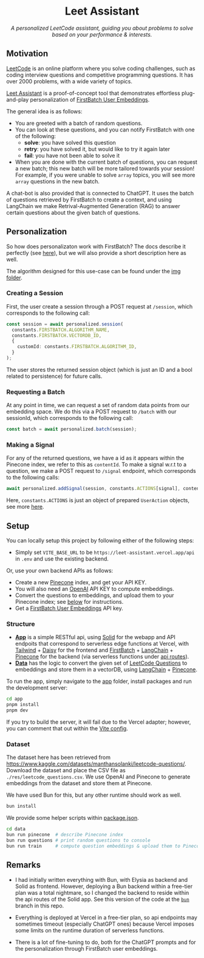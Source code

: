 <div>
  <h1 align="center">
    Leet Assistant
  </h1>
  <p align="center">
    <i>A personalized LeetCode assistant, guiding you about problems to solve based on your performance & interests.</i>
  </p>
</div>

## Motivation

[LeetCode](https://leetcode.com/) is an online platform where you solve coding challenges, such as coding interview questions and competitive programming questions. It has over 2000 problems, with a wide variety of topics.

[Leet Assistant](https://leet-assistant.vercel.app/) is a proof-of-concept tool that demonstrates effortless plug-and-play personalization of [FirstBatch User Embeddings](https://userembeddings.firstbatch.xyz/).

The general idea is as follows:

- You are greeted with a batch of random questions.
- You can look at these questions, and you can notify FirstBatch with one of the following:
  - **solve**: you have solved this question
  - **retry**: you have solved it, but would like to try it again later
  - **fail**: you have not been able to solve it
- When you are done with the current batch of questions, you can request a new batch; this new batch will be more tailored towards your session! For example, if you were unable to solve `array` topics, you will see more `array` questions in the new batch.

A chat-bot is also provided that is connected to ChatGPT. It uses the batch of questions retrieved by FirstBatch to create a context, and using LangChain we make Retrival-Augmented Generation (RAG) to answer certain questions about the given batch of questions.

## Personalization

So how does personalizaton work with FirstBatch? The docs describe it perfectly (see [here](https://firstbatch.gitbook.io/firstbatch-sdk/get-started/introduction)), but we will also provide a short description here as well.

The algorithm designed for this use-case can be found under the [img folder](./img/algorithm.png).

### Creating a Session

First, the user create a session through a POST request at `/session`, which corresponds to the following call:

```ts
const session = await personalized.session(
  constants.FIRSTBATCH.ALGORITHM_NAME,
  constants.FIRSTBATCH.VECTORDB_ID,
  {
    customId: constants.FIRSTBATCH.ALGORITHM_ID,
  }
);
```

The user stores the returned session object (which is just an ID and a bool related to persistence) for future calls.

### Requesting a Batch

At any point in time, we can request a set of random data points from our embedding space. We do this via a POST request to `/batch` with our sessionId, which corresponds to the following call:

```ts
const batch = await personalized.batch(session);
```

### Making a Signal

For any of the returned questions, we have a id as it appears within the Pinecone index, we refer to this as `contentId`. To make a signal w.r.t to a question, we make a POST request to `/signal` endpoint, which corresponds to the following calls:

```ts
await personalized.addSignal(session, constants.ACTIONS[signal], contentId);
```

Here, `constants.ACTIONS` is just an object of prepared `UserAction` objects, see more [here](https://firstbatch.gitbook.io/firstbatch-sdk/learn/signals).

## Setup

You can locally setup this project by following either of the following steps:

- Simply set `VITE_BASE_URL` to be `https://leet-assistant.vercel.app/api` in `.env` and use the existing backend.

Or, use your own backend APIs as follows:

- Create a new [Pinecone](https://www.pinecone.io/) index, and get your API KEY.
- You will also need an [OpenAI](https://chat.openai.com/) API KEY to compute embeddings.
- Convert the questions to embeddings, and upload them to your Pinecone index; see [below](#data) for instructions.
- Get a [FirstBatch User Embeddings](https://userembeddings.firstbatch.xyz/) API key.

### Structure

- [**App**](./app/) is a simple RESTful api, using [Solid](https://www.solidjs.com/) for the webapp and API endpoits that correspond to serverless edge functions at Vercel, with [Tailwind](https://tailwindcss.com) + [Daisy](https://daisyui.com/) for the frontend and [FirstBatch](https://www.firstbatch.xyz/) + [LangChain](https://www.langchain.com/) + [Pinecone](https://www.pinecone.io/) for the backend (via serverless functions under [api routes](./app/src/routes/api/)).
- [**Data**](./data/) has the logic to convert the given set of [LeetCode Questions](https://www.kaggle.com/datasets/manthansolanki/leetcode-questions) to embeddings and store them in a vectorDB, using [LangChain](https://www.langchain.com/) + [Pinecone](https://www.pinecone.io/).

To run the app, simply navigate to the [app](./app/) folder, install packages and run the development server:

```sh
cd app
pnpm install
pnpm dev
```

If you try to build the server, it will fail due to the Vercel adapter; however, you can comment that out within the [Vite config](./app/vite.config.ts).

### Dataset

The dataset here has been retrieved from <https://www.kaggle.com/datasets/manthansolanki/leetcode-questions/>. Download the dataset and place the CSV file as `./res/leetcode_questions.csv`. We use OpenAI and Pinecone to generate embeddings from the dataset and store them at Pinecone.

We have used Bun for this, but any other runtime should work as well.

```sh
bun install
```

We provide some helper scripts within [package.json](./package.json).

```bash
cd data
bun run pinecone  # describe Pinecone index
bun run questions # print random questions to console
bun run train     # compute question embeddings & upload them to Pinecone
```

## Remarks

- I had initially written everything with Bun, with Elysia as backend and Solid as frontend. However, deploying a Bun backend within a free-tier plan was a total nightmare, so I changed the backend to reside within the api routes of the Solid app. See this version of the code at the [`bun`](https://github.com/erhant/leet-assistant/tree/bun) branch in this repo.

- Everything is deployed at Vercel in a free-tier plan, so api endpoints may sometimes timeout (especially ChatGPT ones) because Vercel imposes some limits on the runtime duration of serverless functions.

- There is a lot of fine-tuning to do, both for the ChatGPT prompts and for the personalization through FirstBatch user embeddings.
